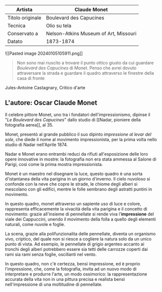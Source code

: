 | Artista | Claude Monet |
| ---- | ---- |
| Titolo originale | Boulevard des Capucines |
| Tecnica | Olio su tela |
| Conservato a | Nelson-Atkins Museum of Art, Missouri |
| Datato | 1873-1874 |

![[Pasted image 20240105105911.png]]


> Non sono mai riuscito a trovare il punto ottico giusto da cui guardare *Boulevard des Capucines* di Monet. Penso che avrei dovuto attraversare la strada e guardare il quadro attraverso le finestre della casa di fronte

Jules-Antoine Castagnary, Critico d'arte

## L'autore: Oscar Claude Monet

Il celebre pittore Monet, uno tra i fondatori dell'impressionismo, dipinse il "*Le Boulevard des Capucines*" dallo studio di [[Nadar, pioniere della fotografia aerea]], al 35. 

Monet, presentò al grande pubblico il suo dipinto *impressione al levar del sole*, che diede il nome al movimento impressionista, per la prima volta nello studio di Nadar nell'Aprile 1874. 

Nadar e Monet erano entrambi reduci da rifiuti all'esposizione delle loro opere innovative in mostre: la fotografia non era stata ammessa al Salone di Parigi, così come la prima mostra impressionista. 

Monet è un maestro nel disegnare la luce, questo quadro è una sorta d'istantanea della vita parigina in un giorno d'inverno. Il cielo nuvoloso si confonde con la neve che copre le strade, le chiome degli alberi si mescolano con gli edifici, mentre le folle sembrano degli astratti puntini in movimento.

In questo quadro, monet attraverso un sapiente uso di luce e colore, rappresenta efficacemente la vivacità della vita parigina e il concetto di movimento: grazie all'insieme di pennellate si rende viva l'**impressione** del viale dei Cappuccini, unendo il movimento della folla a quello degli elementi naturali, come nuvole e foglie. 

La scena, grazie alla polifunzionalita delle pennellate, diventa un organismo vivo, criptico, del quale non si riesce a cogliere la natura solo da un unico punto di vista. Ad esempio, le pennellate di grigio argenteo accanto ai tronchi degli alberi potrebbero essere sia tetti delle carrozze coperti dai rami sia rami senza foglie, oscillanti nel vento.

In questo quadro, non c'è certezza, bensì impressione, ed è proprio l'impressione, che, come la fotografia, invita ad un nuovo modo di interpretare e produrre l'arte, un modo ossimorico: la rappresentazione accurata della vita non in una pittura precisa e realista bensì nell'impressione di una moltitudine di pennellate. 